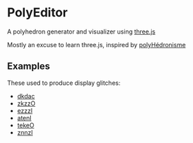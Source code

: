 # PolyEditor

A polyhedron generator and visualizer using [three.js](https://threejs.org/)

Mostly an excuse to learn three.js, inspired by [polyHédronisme](https://levskaya.github.io/polyhedronisme/)

## Examples

These used to produce display glitches:

- [dkdac](https://gyrgir.github.io/polyeditor/?p=dkdac&s=1)
- [zkzzO](https://gyrgir.github.io/polyeditor/?p=zkzzO&s=1)
- [ezzzI](https://gyrgir.github.io/polyeditor/?p=ezzzI&s=1)
- [atenI](https://gyrgir.github.io/polyeditor/?p=atenI)
- [tekeO](https://gyrgir.github.io/polyeditor/?p=tekeO)
- [znnzI](https://gyrgir.github.io/polyeditor/?p=znnzI)